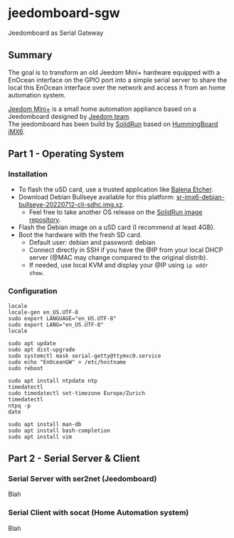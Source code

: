 # jeedomboard-sgw
Jeedomboard as Serial Gateway  

## Summary
The goal is to transform an old Jeedom Mini+ hardware equipped with a EnOcean interface on the GPIO port into a simple serial server to share the local this EnOcean interface over the network and access it from an home automation system.
  
[Jeedom Mini+](https://blog.jeedom.com/1193-presentation-de-la-box-jeedom-mini/) is a small home automation appliance based on a Jeedomboard designed by [Jeedom team](https://www.jeedom.com).  
The jeedomboard has been build by [SolidRun](https://www.solid-run.com) based on [HummingBoard iMX6](https://solidrun.atlassian.net/wiki/spaces/developer/pages/197493454/i.MX6+Based+Products).

## Part 1 - Operating System
### Installation
- To flash the uSD card, use a trusted application like [Balena Etcher](https://www.balena.io/etcher/).
- Download Debian Bullseye available for this platform: [sr-imx6-debian-bullseye-20220712-cli-sdhc.img.xz](https://solid-run-images.sos-de-fra-1.exo.io/IMX6/Debian/sr-imx6-debian-bullseye-20220712-cli-sdhc.img.xz).
  - Feel free to take another OS release on the [SolidRun image repository](https://images.solid-run.com/IMX6/Debian).
- Flash the Debian image on a uSD card (I recommend at least 4GB).
- Boot the hardware with the fresh SD card.
  - Default user: debian and password: debian
  - Connect directly in SSH if you have the @IP from your local DHCP server (@MAC may change compared to the original distrib).
  - If needed, use local KVM and display your @IP using <code>ip addr show</code>.

### Configuration
```
locale
locale-gen en_US.UTF-8
sudo export LANGUAGE="en_US.UTF-8"
sudo export LANG="en_US.UTF-8"
locale

sudo apt update
sudo apt dist-upgrade
sudo systemctl mask serial-getty@ttymxc0.service
sudo echo "EnOceanGW" > /etc/hostname
sudo reboot

sudo apt install ntpdate ntp
timedatectl
sudo timedatectl set-timezone Europe/Zurich
timedatectl
ntpq -p
date

sudo apt install man-db
sudo apt install bash-completion
sudo apt install vim
```
  

## Part 2 - Serial Server & Client

### Serial Server with ser2net (Jeedomboard)
Blah

### Serial Client with socat (Home Automation system)
Blah
